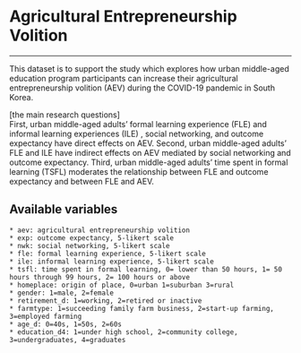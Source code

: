 # Agricultural Entrepreneurship Volition
-----------------------
This dataset is to support the study which explores how urban middle-aged education program participants can increase their agricultural entrepreneurship volition (AEV) during the COVID-19 pandemic in South Korea. 


[the main research questions]  
First, urban middle-aged adults’ formal learning experience (FLE) and informal learning experiences (ILE) , social networking, and outcome expectancy have direct effects on AEV.
Second, urban middle-aged adults’ FLE and ILE have indirect effects on AEV mediated by social networking and outcome expectancy. 
Third, urban middle-aged adults’ time spent in formal learning (TSFL) moderates the relationship between FLE and outcome expectancy and between FLE and AEV.


## Available variables
	* aev: agricultural entrepreneurship volition 
	* exp: outcome expectancy, 5-likert scale 
	* nwk: social networking, 5-likert scale 
	* fle: formal learning experience, 5-likert scale 
	* ile: informal learning experience, 5-likert scale 
	* tsfl: time spent in formal learning, 0= lower than 50 hours, 1= 50 hours through 99 hours, 2= 100 hours or above 
	* homeplace: origin of place, 0=urban 1=suburban 3=rural 
	* gender: 1=male, 2=female 
	* retirement_d: 1=working, 2=retired or inactive 
	* farmtype: 1=succeeding family farm business, 2=start-up farming, 3=employed farming 
	* age_d: 0=40s, 1=50s, 2=60s 
	* education_d4: 1=under high school, 2=community college, 3=undergraduates, 4=graduates 

